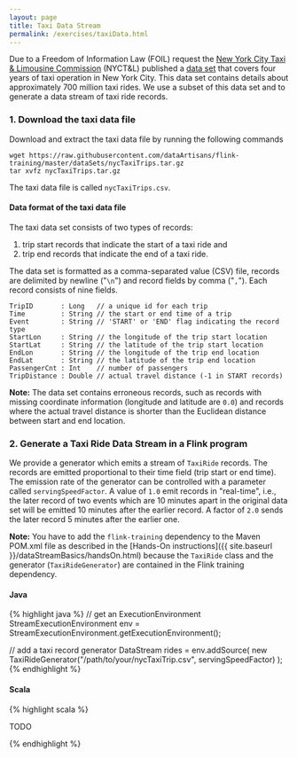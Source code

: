 ```yaml
---
layout: page
title: Taxi Data Stream
permalink: /exercises/taxiData.html
---
```


Due to a Freedom of Information Law (FOIL) request the [New York City Taxi & Limousine Commission](http://www.nyc.gov/html/tlc/html/home/home.shtml) (NYCT&L) published a [data set](https://uofi.app.box.com/NYCtaxidata) that covers four years of taxi operation in New York City. This data set contains details about approximately 700 million taxi rides. We use a subset of this data set and to generate a data stream of taxi ride records.

### 1. Download the taxi data file

Download and extract the taxi data file by running the following commands

~~~~
wget https://raw.githubusercontent.com/dataArtisans/flink-training/master/dataSets/nycTaxiTrips.tar.gz
tar xvfz nycTaxiTrips.tar.gz
~~~~

The taxi data file is called `nycTaxiTrips.csv`.

#### Data format of the taxi data file

The taxi data set consists of two types of records: 

1. trip start records that indicate the start of a taxi ride and
2. trip end records that indicate the end of a taxi ride.

The data set is formatted as a comma-separated value (CSV) file, records are delimited by newline ("`\n`") and record fields by comma ("`,`").
Each record consists of nine fields.

~~~
TripID       : Long   // a unique id for each trip
Time         : String // the start or end time of a trip
Event        : String // 'START' or 'END' flag indicating the record type
StartLon     : String // the longitude of the trip start location
StartLat     : String // the latitude of the trip start location
EndLon       : String // the longitude of the trip end location
EndLat       : String // the latitude of the trip end location
PassengerCnt : Int    // number of passengers
TripDistance : Double // actual travel distance (-1 in START records)
~~~

**Note:** The data set contains erroneous records, such as records with missing coordinate information (longitude and latitude are `0.0`) and records where the actual travel distance is shorter than the Euclidean distance between start and end location.

### 2. Generate a Taxi Ride Data Stream in a Flink program

We provide a generator which emits a stream of `TaxiRide` records.
The records are emitted proportional to their time field (trip start or end time). 
The emission rate of the generator can be controlled with a parameter called `servingSpeedFactor`. A value of `1.0` emit records in "real-time", i.e., the later record of two events which are 10 minutes apart in the original data set will be emitted 10 minutes after the earlier record. A factor of `2.0` sends the later record 5 minutes after the earlier one.

**Note:** You have to add the `flink-training` dependency to the Maven POM.xml file as described in the [Hands-On instructions]({{ site.baseurl }}/dataStreamBasics/handsOn.html) because the `TaxiRide` class and the generator (`TaxiRideGenerator`) are contained in the Flink training dependency.

#### Java

{% highlight java %}
// get an ExecutionEnvironment
StreamExecutionEnvironment env = 
  StreamExecutionEnvironment.getExecutionEnvironment();

// add a taxi record generator
DataStream<TaxiRide> rides = env.addSource(
    new TaxiRideGenerator("/path/to/your/nycTaxiTrip.csv", servingSpeedFactor)
  );
{% endhighlight %}

#### Scala

{% highlight scala %}

TODO

{% endhighlight %}
